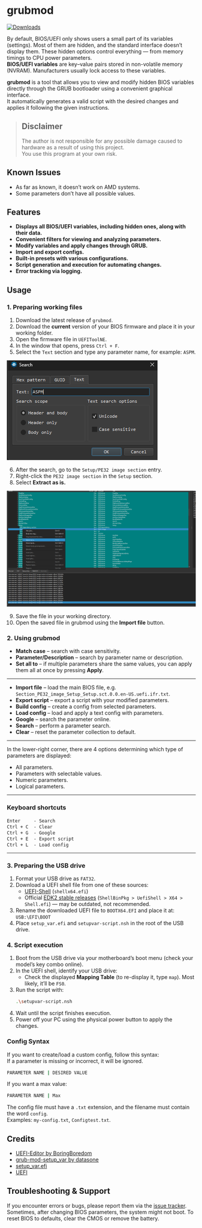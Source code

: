# grubmod
[![Downloads](https://img.shields.io/github/downloads/NZK95/grubmod/total.svg)](https://github.com/NZK95/grubmod/releases)

By default, BIOS/UEFI only shows users a small part of its variables (settings). Most of them are hidden, and the standard interface doesn’t display them. These hidden options control everything — from memory timings to CPU power parameters.  
**BIOS/UEFI variables** are key–value pairs stored in non-volatile memory (NVRAM). Manufacturers usually lock access to these variables.

**grubmod** is a tool that allows you to view and modify hidden BIOS variables directly through the GRUB bootloader using a convenient graphical interface.  
It automatically generates a valid script with the desired changes and applies it following the given instructions.

> ## Disclaimer
> The author is not responsible for any possible damage caused to hardware as a result of using this project.  
> You use this program at your own risk.


## Known Issues
- As far as known, it doesn’t work on AMD systems.
- Some parameters don’t have all possible values.


## Features
- **Displays all BIOS/UEFI variables, including hidden ones, along with their data.**
- **Convenient filters for viewing and analyzing parameters.**
- **Modify variables and apply changes through GRUB.**
- **Import and export configs.**
- **Built-in presets with various configurations.**
- **Script generation and execution for automating changes.**
- **Error tracking via logging.**


## Usage

### 1. Preparing working files
1. Download the latest release of `grubmod`.
2. Download the **current** version of your BIOS firmware and place it in your working folder.
3. Open the firmware file in `UEFIToolNE`.
4. In the window that opens, press `Ctrl + F`.
5. Select the `Text` section and type any parameter name, for example: `ASPM`.

<p align="left">
  <img src="https://github.com/NZK95/grubmod/blob/master/docs/Usage/%231.png?raw=true">
</p>

6. After the search, go to the `Setup/PE32 image section` entry.
7. Right-click the `PE32 image section` in the `Setup` section.
8. Select **Extract as is.**

<p align="left">
  <img src="https://github.com/NZK95/grubmod/blob/master/docs/Usage/%232.png?raw=true">
</p>

9. Save the file in your working directory.
10. Open the saved file in grubmod using the **Import file** button.


### 2. Using grubmod
- **Match case** – search with case sensitivity.
- **Parameter/Description** – search by parameter name or description.
- **Set all to** – if multiple parameters share the same values, you can apply them all at once by pressing **Apply**.
  
---

- **Import file** – load the main BIOS file, e.g. `Section_PE32_image_Setup_Setup.sct.0.0.en-US.uefi.ifr.txt`.
- **Export script** – export a script with your modified parameters.
- **Build config** – create a config from selected parameters.
- **Load config** – load and apply a text config with parameters.
- **Google** – search the parameter online.
- **Search** – perform a parameter search.
- **Clear** – reset the parameter collection to default.

---

In the lower-right corner, there are 4 options determining which type of parameters are displayed:
- All parameters.
- Parameters with selectable values.
- Numeric parameters.
- Logical parameters.

---

### Keyboard shortcuts
```
Enter     - Search
Ctrl + C  - Clear
Ctrl + G  - Google
Ctrl + E  - Export script
Ctrl + L  - Load config
```

---

### 3. Preparing the USB drive
1. Format your USB drive as `FAT32`.
2. Download a UEFI shell file from one of these sources:
   - [UEFI-Shell](https://github.com/pbatard/UEFI-Shell/releases/latest) (`shellx64.efi`)
   - Official [EDK2 stable releases](https://github.com/tianocore/edk2/releases/download/edk2-stable202002/ShellBinPkg.zip) (`ShellBinPkg > UefiShell > X64 > Shell.efi`) — may be outdated, not recommended.
3. Rename the downloaded UEFI file to `BOOTX64.EFI` and place it at:
   `USB:\EFI\BOOT`
4. Place `setup_var.efi` and `setupvar-script.nsh` in the root of the USB drive.


### 4. Script execution
1. Boot from the USB drive via your motherboard’s boot menu (check your model’s key combo online).
2. In the UEFI shell, identify your USB drive:
   - Check the displayed **Mapping Table** (to re-display it, type `map`). Most likely, it’ll be `FS0`.
3. Run the script with:
   ```bash
   .\setupvar-script.nsh
   ```
4. Wait until the script finishes execution.
5. Power off your PC using the physical power button to apply the changes.


### Config Syntax
If you want to create/load a custom config, follow this syntax:  
If a parameter is missing or incorrect, it will be ignored.
```bash
PARAMETER NAME | DESIRED VALUE
```
If you want a max value:
```bash
PARAMETER NAME | Max
```
The config file must have a `.txt` extension, and the filename must contain the word `config`.  
Examples: `my-config.txt`, `Configtest.txt`.

## Credits
- [UEFI-Editor by BoringBoredom](https://github.com/BoringBoredom/UEFI-Editor?tab=readme-ov-file#how-to-change-hidden-settings-without-flashing-a-modded-bios)
- [grub-mod-setup_var by datasone](https://github.com/datasone/grub-mod-setup_var)
- [setup_var.efi](https://github.com/datasone/setup_var.efi?tab=readme-ov-file)
- [UEFI](https://github.com/LongSoft/UEFITool#known-issues)


## Troubleshooting & Support
If you encounter errors or bugs, please report them via the [issue tracker](https://github.com/NZK95/grubmod/issues).<br>
Sometimes, after changing BIOS parameters, the system might not boot.
To reset BIOS to defaults, clear the CMOS or remove the battery.
